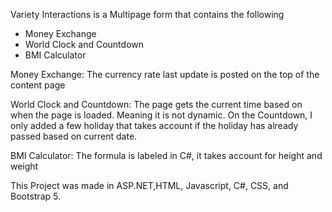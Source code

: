 Variety Interactions is a Multipage form that contains the following

- Money Exchange
- World Clock and Countdown
- BMI Calculator

Money Exchange:
The currency rate last update is posted on the top of the content page

World Clock and Countdown:
The page gets the current time based on when the page is loaded. Meaning it is not dynamic.
On the Countdown, I only added a few holiday that takes account if the holiday has already passed based on current date.

BMI Calculator:
The formula is labeled in C#, it takes account for height and weight

This Project was made in ASP.NET,HTML, Javascript, C#, CSS, and Bootstrap 5.
